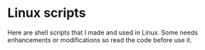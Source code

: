 # Linux scripts

Here are shell scripts that I made and used in Linux.
Some needs enhancements or modifications so read the code before use it.
